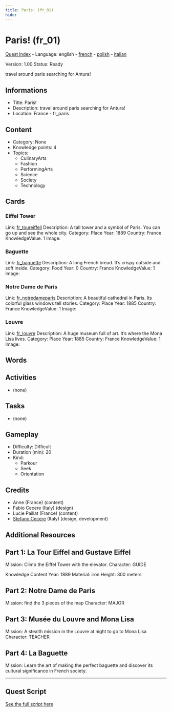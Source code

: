 ```yaml
---
title: Paris! (fr_01)
hide:
---
```


# Paris! (fr_01)
[Quest Index](./index.md) - Language: english - [french](./fr_01.fr.md) - [polish](./fr_01.pl.md) - [italian](./fr_01.it.md)

Version: 1.00
Status: Ready

travel around paris searching for Antura!

## Informations

- Title: Paris!
- Description: travel around paris searching for Antura!
- Location: France - fr_paris
## Content
- Category: None
- Knowledge points: 4
- Topics:
  - CulinaryArts
  - Fashion
  - PerformingArts
  - Science
  - Society
  - Technology

## Cards
### Eiffel Tower
Link: [fr_toureiffell](../cards/index.md#fr_toureiffell)
Description: A tall tower and a symbol of Paris. You can go up and see the whole city.
Category: Place
Year: 1889
Country: France
KnowledgeValue: 1
Image: 

### Baguette
Link: [fr_baguette](../cards/index.md#fr_baguette)
Description: A long French bread. It’s crispy outside and soft inside.
Category: Food
Year: 0
Country: France
KnowledgeValue: 1
Image: 

### Notre Dame de Paris
Link: [fr_notredameparis](../cards/index.md#fr_notredameparis)
Description: A beautiful cathedral in Paris. Its colorful glass windows tell stories.
Category: Place
Year: 1885
Country: France
KnowledgeValue: 1
Image: 

### Louvre
Link: [fr_louvre](../cards/index.md#fr_louvre)
Description: A huge museum full of art. It’s where the Mona Lisa lives.
Category: Place
Year: 1885
Country: France
KnowledgeValue: 1
Image: 

## Words
## Activities
- (none)

## Tasks
- (none)
## Gameplay
- Difficulty: Difficult
- Duration (min): 20
- Kind:
  - Parkour
  - Seek
  - Orientation
## Credits
- Anne (France) (content)
- Fabio Cecere (Italy) (design)
- Lucie Paillat (France) (content)
- [Stefano Cecere](https://stefanocecere.com) (Italy) (design, development)

## Additional Resources


## Part 1: La Tour Eiffel and Gustave Eiffel
Mission: Climb the Eiffel Tower with the elevator.
Character: GUIDE

Knowledge Content
Year: 1889
Material: iron
Height: 300 meters

## Part 2: Notre Dame de Paris
Mission: find the 3 pieces of the map
Character: MAJOR

## Part 3: Musée du Louvre and Mona Lisa
Mission: A stealth mission in the Louvre at night to go to Mona Lisa
Character: TEACHER

## Part 4: La Baguette
Mission: Learn the art of making the perfect baguette and discover its cultural significance in French society.


---

## Quest Script

[See the full script here](./fr_01-script.md)
